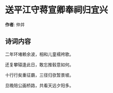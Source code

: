 # 送平江守蒋宣卿奉祠归宜兴

**作者**: 仲并

## 诗词内容

二年环堵赖余波，相和儿童襦袴歌。

还复攀辕逢此日，敢忘推毂意如何。

十行行矣重征霸，三径归欤暂景坡。

旦晚陪公画桥路，共看天远夕阳多。

